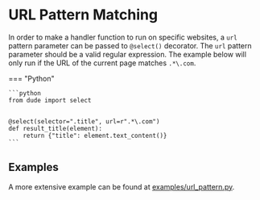 # URL Pattern Matching

In order to make a handler function to run on specific websites, a `url` pattern parameter can be passed to `@select()` decorator.
The `url` pattern parameter should be a valid regular expression. 
The example below will only run if the URL of the current page matches `.*\.com`.

=== "Python"

    ```python
    from dude import select
    
    
    @select(selector=".title", url=r".*\.com")
    def result_title(element):
        return {"title": element.text_content()}
    ```

## Examples

A more extensive example can be found at [examples/url_pattern.py](https://github.com/roniemartinez/dude/tree/master/examples/url_pattern.py).
